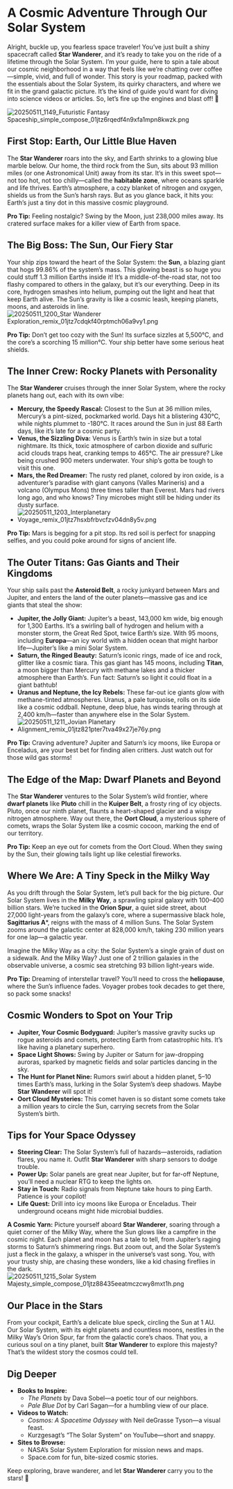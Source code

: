# A Cosmic Adventure Through Our Solar System

Alright, buckle up, you fearless space traveler! You’ve just built a shiny spacecraft called **Star Wanderer**, and it’s ready to take you on the ride of a lifetime through the Solar System. I’m your guide, here to spin a tale about our cosmic neighborhood in a way that feels like we’re chatting over coffee—simple, vivid, and full of wonder. This story is your roadmap, packed with the essentials about the Solar System, its quirky characters, and where we fit in the grand galactic picture. It’s the kind of guide you’d want for diving into science videos or articles. So, let’s fire up the engines and blast off! 🚀

![20250511_1149_Futuristic Fantasy Spaceship_simple_compose_01jtz6rqedf4n9xfa1mpn8kwzk.png](https://github.com/rootrager/solar-system-analysis/blob/main/20250511_1149_Futuristic%20Fantasy%20Spaceship_simple_compose_01jtz6rqedf4n9xfa1mpn8kwzk.png)
## First Stop: Earth, Our Little Blue Haven

The **Star Wanderer** roars into the sky, and Earth shrinks to a glowing blue marble below. Our home, the third rock from the Sun, sits about 93 million miles (or one Astronomical Unit) away from its star. It’s in this sweet spot—not too hot, not too chilly—called the **habitable zone**, where oceans sparkle and life thrives. Earth’s atmosphere, a cozy blanket of nitrogen and oxygen, shields us from the Sun’s harsh rays. But as you glance back, it hits you: Earth’s just a tiny dot in this massive cosmic playground.

**Pro Tip:** Feeling nostalgic? Swing by the Moon, just 238,000 miles away. Its cratered surface makes for a killer view of Earth from space.

## The Big Boss: The Sun, Our Fiery Star

Your ship zips toward the heart of the Solar System: the **Sun**, a blazing giant that hogs 99.86% of the system’s mass. This glowing beast is so huge you could stuff 1.3 million Earths inside it! It’s a middle-of-the-road star, not too flashy compared to others in the galaxy, but it’s our everything. Deep in its core, hydrogen smashes into helium, pumping out the light and heat that keep Earth alive. The Sun’s gravity is like a cosmic leash, keeping planets, moons, and asteroids in line.
![20250511_1200_Star Wanderer Exploration_remix_01jtz7cdqkf40rptmch06a9vy1.png](https://github.com/rootrager/solar-system-analysis/blob/main/20250511_1156_Futuristic%20Spaceship%20Launch_remix_01jtz75b71eg3b2pw2embk8brp.png)

**Pro Tip:** Don’t get too cozy with the Sun! Its surface sizzles at 5,500°C, and the core’s a scorching 15 million°C. Your ship better have some serious heat shields.

## The Inner Crew: Rocky Planets with Personality

The **Star Wanderer** cruises through the inner Solar System, where the rocky planets hang out, each with its own vibe:

- **Mercury, the Speedy Rascal:** Closest to the Sun at 36 million miles, Mercury’s a pint-sized, pockmarked world. Days hit a blistering 430°C, while nights plummet to -180°C. It races around the Sun in just 88 Earth days, like it’s late for a cosmic party.
- **Venus, the Sizzling Diva:** Venus is Earth’s twin in size but a total nightmare. Its thick, toxic atmosphere of carbon dioxide and sulfuric acid clouds traps heat, cranking temps to 465°C. The air pressure? Like being crushed 900 meters underwater. Your ship’s gotta be tough to visit this one.
- **Mars, the Red Dreamer:** The rusty red planet, colored by iron oxide, is a adventurer’s paradise with giant canyons (Valles Marineris) and a volcano (Olympus Mons) three times taller than Everest. Mars had rivers long ago, and who knows? Tiny microbes might still be hiding under its dusty surface.
- ![20250511_1203_Interplanetary Voyage_remix_01jtz7hsxbfrbvcfzv04dn8y5v.png](https://github.com/rootrager/solar-system-analysis/blob/main/20250511_1200_Star%20Wanderer%20Exploration_remix_01jtz7cdqkf40rptmch06a9vy1.png)

**Pro Tip:** Mars is begging for a pit stop. Its red soil is perfect for snapping selfies, and you could poke around for signs of ancient life.

## The Outer Titans: Gas Giants and Their Kingdoms

Your ship sails past the **Asteroid Belt**, a rocky junkyard between Mars and Jupiter, and enters the land of the outer planets—massive gas and ice giants that steal the show:

- **Jupiter, the Jolly Giant:** Jupiter’s a beast, 143,000 km wide, big enough for 1,300 Earths. It’s a swirling ball of hydrogen and helium with a monster storm, the Great Red Spot, twice Earth’s size. With 95 moons, including **Europa**—an icy world with a hidden ocean that might harbor life—Jupiter’s like a mini Solar System.
- **Saturn, the Ringed Beauty:** Saturn’s iconic rings, made of ice and rock, glitter like a cosmic tiara. This gas giant has 145 moons, including **Titan**, a moon bigger than Mercury with methane lakes and a thicker atmosphere than Earth’s. Fun fact: Saturn’s so light it could float in a giant bathtub!
- **Uranus and Neptune, the Icy Rebels:** These far-out ice giants glow with methane-tinted atmospheres. Uranus, a pale turquoise, rolls on its side like a cosmic oddball. Neptune, deep blue, has winds tearing through at 2,400 km/h—faster than anywhere else in the Solar System.
- ![20250511_1211_Jovian Planetary Alignment_remix_01jtz821pter7tva49x27je76y.png](https://github.com/rootrager/solar-system-analysis/blob/main/20250511_1203_Interplanetary%20Voyage_remix_01jtz7hsxbfrbvcfzv04dn8y5v.png)

**Pro Tip:** Craving adventure? Jupiter and Saturn’s icy moons, like Europa or Enceladus, are your best bet for finding alien critters. Just watch out for those wild gas storms!

## The Edge of the Map: Dwarf Planets and Beyond

The **Star Wanderer** ventures to the Solar System’s wild frontier, where **dwarf planets** like **Pluto** chill in the **Kuiper Belt**, a frosty ring of icy objects. Pluto, once our ninth planet, flaunts a heart-shaped glacier and a wispy nitrogen atmosphere. Way out there, the **Oort Cloud**, a mysterious sphere of comets, wraps the Solar System like a cosmic cocoon, marking the end of our territory.

**Pro Tip:** Keep an eye out for comets from the Oort Cloud. When they swing by the Sun, their glowing tails light up like celestial fireworks.

## Where We Are: A Tiny Speck in the Milky Way

As you drift through the Solar System, let’s pull back for the big picture. Our Solar System lives in the **Milky Way**, a sprawling spiral galaxy with 100–400 billion stars. We’re tucked in the **Orion Spur**, a quiet side street, about 27,000 light-years from the galaxy’s core, where a supermassive black hole, **Sagittarius A***, reigns with the mass of 4 million Suns. The Solar System zooms around the galactic center at 828,000 km/h, taking 230 million years for one lap—a galactic year.

Imagine the Milky Way as a city: the Solar System’s a single grain of dust on a sidewalk. And the Milky Way? Just one of 2 trillion galaxies in the observable universe, a cosmic sea stretching 93 billion light-years wide.

**Pro Tip:** Dreaming of interstellar travel? You’ll need to cross the **heliopause**, where the Sun’s influence fades. Voyager probes took decades to get there, so pack some snacks!

## Cosmic Wonders to Spot on Your Trip

- **Jupiter, Your Cosmic Bodyguard:** Jupiter’s massive gravity sucks up rogue asteroids and comets, protecting Earth from catastrophic hits. It’s like having a planetary superhero.
- **Space Light Shows:** Swing by Jupiter or Saturn for jaw-dropping auroras, sparked by magnetic fields and solar particles dancing in the sky.
- **The Hunt for Planet Nine:** Rumors swirl about a hidden planet, 5–10 times Earth’s mass, lurking in the Solar System’s deep shadows. Maybe **Star Wanderer** will spot it!
- **Oort Cloud Mysteries:** This comet haven is so distant some comets take a million years to circle the Sun, carrying secrets from the Solar System’s birth.

## Tips for Your Space Odyssey

- **Steering Clear:** The Solar System’s full of hazards—asteroids, radiation flares, you name it. Outfit **Star Wanderer** with sharp sensors to dodge trouble.
- **Power Up:** Solar panels are great near Jupiter, but for far-off Neptune, you’ll need a nuclear RTG to keep the lights on.
- **Stay in Touch:** Radio signals from Neptune take hours to ping Earth. Patience is your copilot!
- **Life Quest:** Drill into icy moons like Europa or Enceladus. Their underground oceans might hide microbial buddies.

**A Cosmic Yarn:** Picture yourself aboard **Star Wanderer**, soaring through a quiet corner of the Milky Way, where the Sun glows like a campfire in the cosmic night. Each planet and moon has a tale to tell, from Jupiter’s raging storms to Saturn’s shimmering rings. But zoom out, and the Solar System’s just a fleck in the galaxy, a whisper in the universe’s vast song. You, with your trusty ship, are chasing these wonders, like a kid chasing fireflies in the dark.
![20250511_1215_Solar System Majesty_simple_compose_01jtz88435eeatmczcwy8mxt1h.png](https://github.com/rootrager/solar-system-analysis/blob/main/20250511_1215_Solar%20System%20Majesty_simple_compose_01jtz88435eeatmczcwy8mxt1h.png)

## Our Place in the Stars

From your cockpit, Earth’s a delicate blue speck, circling the Sun at 1 AU. Our Solar System, with its eight planets and countless moons, nestles in the Milky Way’s Orion Spur, far from the galactic core’s chaos. That you, a curious soul on a tiny planet, built **Star Wanderer** to explore this majesty? That’s the wildest story the cosmos could tell.

## Dig Deeper

- **Books to Inspire:**
    - _The Planets_ by Dava Sobel—a poetic tour of our neighbors.
    - _Pale Blue Dot_ by Carl Sagan—for a humbling view of our place.
- **Videos to Watch:**
    - _Cosmos: A Spacetime Odyssey_ with Neil deGrasse Tyson—a visual feast.
    - Kurzgesagt’s “The Solar System” on YouTube—short and snappy.
- **Sites to Browse:**
    - NASA’s Solar System Exploration for mission news and maps.
    - Space.com for fun, bite-sized cosmic stories.

Keep exploring, brave wanderer, and let **Star Wanderer** carry you to the stars! 🌠
